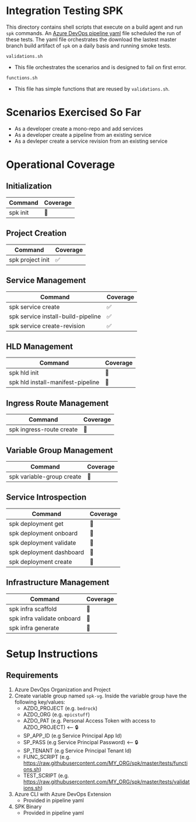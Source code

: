 # Integration Testing SPK

This directory contains shell scripts that execute on a build agent and run
`spk` commands. An [Azure DevOps pipeline yaml](../smoke-test-pipeline.yml) file
scheduled the run of these tests. The yaml file orchestrates the download the
lastest master branch build artifact of `spk` on a daily basis and running smoke
tests.

`validations.sh`

- This file orchestrates the scenarios and is designed to fail on first error.

`functions.sh`

- This file has simple functions that are reused by `validations.sh`.

# Scenarios Exercised So Far

- As a developer create a mono-repo and add services
- As a developer create a pipeline from an existing service
- As a devleper create a service revision from an existing service

# Operational Coverage

## Initialization

| Command  | Coverage |
| -------- | -------- |
| spk init | 🚫       |

## Project Creation

| Command          | Coverage |
| ---------------- | -------- |
| spk project init | ✅       |

## Service Management

| Command                            | Coverage |
| ---------------------------------- | -------- |
| spk service create                 | ✅       |
| spk service install-build-pipeline | ✅       |
| spk service create-revision        | ✅       |

## HLD Management

| Command                           | Coverage |
| --------------------------------- | -------- |
| spk hld init                      | 🚫       |
| spk hld install-manifest-pipeline | 🚫       |

## Ingress Route Management

| Command                  | Coverage |
| ------------------------ | -------- |
| spk ingress-route create | 🚫       |

## Variable Group Management

| Command                   | Coverage |
| ------------------------- | -------- |
| spk variable-group create | 🚫       |

## Service Introspection

| Command                  | Coverage |
| ------------------------ | -------- |
| spk deployment get       | 🚫       |
| spk deployment onboard   | 🚫       |
| spk deployment validate  | 🚫       |
| spk deployment dashboard | 🚫       |
| spk deployment create    | 🚫       |

## Infrastructure Management

| Command                    | Coverage |
| -------------------------- | -------- |
| spk infra scaffold         | 🚫       |
| spk infra validate onboard | 🚫       |
| spk infra generate         | 🚫       |

# Setup Instructions

## Requirements


1. Azure DevOps Organization and Project
2. Create variable group named `spk-vg`. Inside the variable group have the following key/values:
    - AZDO_PROJECT (e.g. `bedrock`)
    - AZDO_ORG (e.g. `epicstuff`)
    - AZDO_PAT (e.g. Personal Access Token with access to AZDO_PROJECT) <-- 🔒
    - SP_APP_ID (e.g Service Principal App Id)
    - SP_PASS (e.g Service Principal Password) <-- 🔒
    - SP_TENANT (e.g Service Principal Tenant Id)
    - FUNC_SCRIPT (e.g. https://raw.githubusercontent.com/MY_ORG/spk/master/tests/functions.sh)
    - TEST_SCRIPT (e.g. https://raw.githubusercontent.com/MY_ORG/spk/master/tests/validations.sh)
3. Azure CLI with Azure DevOps Extension
    - Provided in pipeline yaml
4. SPK Binary
    - Provided in pipeline yaml

